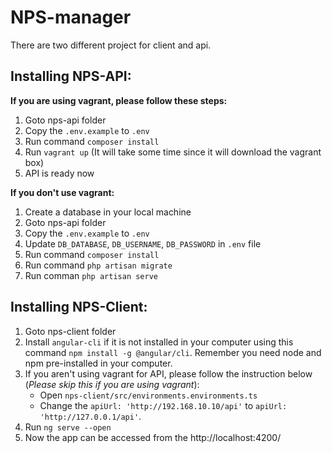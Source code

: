 # NPS-manager

There are two different project for client and api. 

## Installing NPS-API:

**If you are using vagrant, please follow these steps:**
1. Goto nps-api folder
2. Copy the `.env.example` to `.env`
3. Run command `composer install`
4. Run `vagrant up` (It will take some time since it will download the vagrant box)
5. API is ready now

**If you don't use vagrant:**
1. Create a database in your local machine
2. Goto nps-api folder
3. Copy the `.env.example` to `.env`
4. Update `DB_DATABASE`, `DB_USERNAME`, `DB_PASSWORD` in `.env` file
5. Run command `composer install`
5. Run command `php artisan migrate`
6. Run comman `php artisan serve`

## Installing NPS-Client:
1. Goto nps-client folder
2. Install `angular-cli` if it is not installed in your computer using this command `npm install -g @angular/cli`. Remember you need node and npm pre-installed in your computer.
3. If you aren't using vagrant for API, please follow the instruction below (*Please skip this if you are using vagrant*):
   * Open `nps-client/src/environments.environments.ts`
   * Change the `apiUrl: 'http://192.168.10.10/api'` to `apiUrl: 'http://127.0.0.1/api'`.
4. Run `ng serve --open`
4. Now the app can be accessed from the http://localhost:4200/


